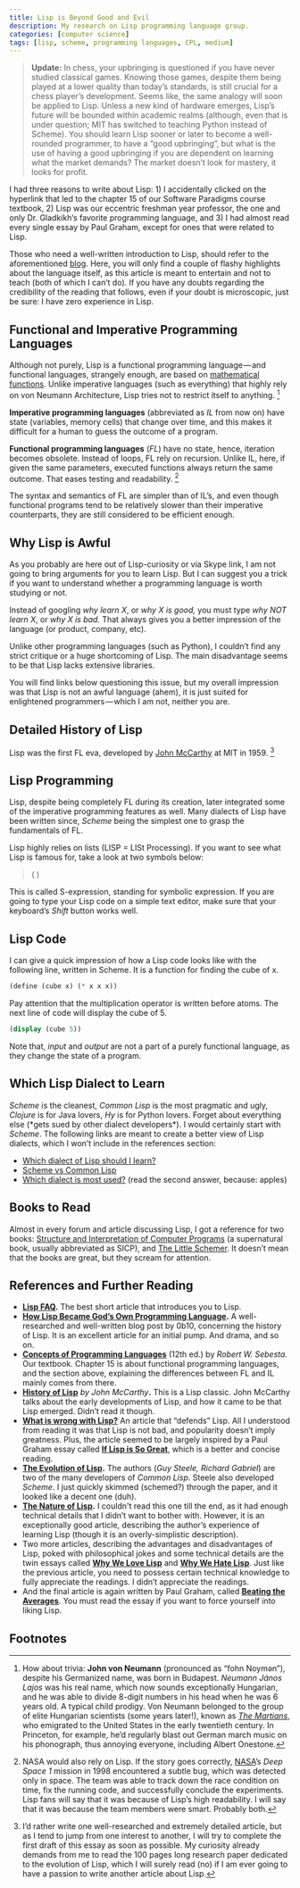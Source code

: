 ```yaml
---
title: Lisp is Beyond Good and Evil
description: My research on Lisp programming language group.
categories: [computer science]
tags: [lisp, scheme, programming languages, CPL, medium]
---
```


> **Update:** In chess, your upbringing is questioned if you have never studied classical games. Knowing those games, despite them being played at a lower quality than today’s standards, is still crucial for a chess player’s development.
Seems like, the same analogy will soon be applied to Lisp. Unless a new kind of hardware emerges, Lisp’s future will be bounded within academic realms (although, even that is under question; MIT has switched to teaching Python instead of Scheme). You should learn Lisp sooner or later to become a well-rounded programmer, to have a “good upbringing”, but what is the use of having a good upbringing if you are dependent on learning what the market demands? The market doesn’t look for mastery, it looks for profit.

I had three reasons to write about Lisp: 1) I accidentally clicked on the hyperlink that led to the chapter 15 of our Software Paradigms course textbook, 2) Lisp was our eccentric freshman year professor, the one and only Dr. Gladkikh‘s favorite programming language, and 3) I had almost read every single essay by Paul Graham, except for ones that were related to Lisp.

Those who need a well-written introduction to Lisp, should refer to the aforementioned [blog](http://www.paulgraham.com/lisp.html). Here, you will only find a couple of flashy highlights about the language itself, as this article is meant to entertain and not to teach (both of which I can’t do). If you have any doubts regarding the credibility of the reading that follows, even if your doubt is microscopic, just be sure: I have zero experience in Lisp.

## Functional and Imperative Programming Languages

Although not purely, Lisp is a functional programming language — and functional languages, strangely enough, are based on [mathematical functions](https://en.wikipedia.org/wiki/Function_%28mathematics%29#:~:text=In%20mathematics%2C%20a%20function%20is,real%20numbers%20to%20real%20numbers.). Unlike imperative languages (such as everything) that highly rely on von Neumann Architecture, Lisp tries not to restrict itself to anything. [^1]

**Imperative programming languages** (abbreviated as _IL_ from now on) have state (variables, memory cells) that change over time, and this makes it difficult for a human to guess the outcome of a program.

**Functional programming languages** (_FL_) have no state, hence, iteration becomes obsolete. Instead of loops, FL rely on recursion. Unlike IL, here, if given the same parameters, executed functions always return the same outcome. That eases testing and readability. [^2]

The syntax and semantics of FL are simpler than of IL’s, and even though functional programs tend to be relatively slower than their imperative counterparts, they are still considered to be efficient enough.

## Why Lisp is Awful

As you probably are here out of Lisp-curiosity or via Skype link, I am not going to bring arguments for you to learn Lisp. But I can suggest you a trick if you want to understand whether a programming language is worth studying or not.

Instead of googling _why learn X_, or _why X is good,_ you must type _why NOT learn X_, or _why X is bad._ That always gives you a better impression of the language (or product, company, etc).

Unlike other programming languages (such as Python), I couldn’t find any strict critique or a huge shortcoming of Lisp. The main disadvantage seems to be that Lisp lacks extensive libraries.

You will find links below questioning this issue, but my overall impression was that Lisp is not an awful language (ahem), it is just suited for enlightened programmers — which I am not, neither you are.

## Detailed History of Lisp

Lisp was the first FL eva, developed by [John McCarthy](http://jmc.stanford.edu/index.html) at MIT in 1959. [^3]

## Lisp Programming

Lisp, despite being completely FL during its creation, later integrated some of the imperative programming features as well. Many dialects of Lisp have been written since, _Scheme_ being the simplest one to grasp the fundamentals of FL.

Lisp highly relies on lists (LISP = LISt Processing). If you want to see what Lisp is famous for, take a look at two symbols below:

> ( )

This is called S-expression, standing for symbolic expression. If you are going to type your Lisp code on a simple text editor, make sure that your keyboard’s _Shift_ button works well.

## Lisp Code

I can give a quick impression of how a Lisp code looks like with the following line, written in Scheme. It is a function for finding the cube of x.

```scheme
(define (cube x) (* x x x))
```

Pay attention that the multiplication operator is written before atoms. The next line of code will display the cube of 5.

```scheme
(display (cube 5))
```

Note that, _input_ and _output_ are not a part of a purely functional language, as they change the state of a program.

## Which Lisp Dialect to Learn

_Scheme_ is the cleanest, _Common Lisp_ is the most pragmatic and ugly, _Clojure_ is for Java lovers, _Hy_ is for Python lovers. Forget about everything else (\*gets sued by other dialect developers\*). I would certainly start with _Scheme_. The following links are meant to create a better view of Lisp dialects, which I won’t include in the references section:

*   [Which dialect of Lisp should I learn?](https://stackoverflow.com/questions/1007250/which-dialect-of-lisp-should-i-learn)
*   [Scheme vs Common Lisp](https://stackoverflow.com/questions/5368090/what-are-the-actual-differences-between-scheme-and-common-lisp-or-any-other-tw)
*   [Which dialect is most used?](https://softwareengineering.stackexchange.com/questions/55284/is-lisp-still-useful-in-todays-world-which-version-is-most-used#:~:text=Yes%2C%20it%20is%2C%20but%20you,with%20small%20companies%20in%20Europe.) (read the second answer, because: apples)

## Books to Read

Almost in every forum and article discussing Lisp, I got a reference for two books: [Structure and Interpretation of Computer Programs](https://mitpress.mit.edu/sites/default/files/sicp/full-text/book/book.html) (a supernatural book, usually abbreviated as SICP), and [The Little Schemer](https://mitpress.mit.edu/books/little-schemer-fourth-edition). It doesn’t mean that the books are great, but they scream for attention.

## References and Further Reading

*   [**Lisp FAQ**](http://www.paulgraham.com/lispfaq1.html)**.** The best short article that introduces you to Lisp.
*   [**How Lisp Became God’s Own Programming Language**](https://twobithistory.org/2018/10/14/lisp.html)**.** A well-researched and well-written blog post by 0b10, concerning the history of Lisp. It is an excellent article for an initial pump. And drama, and so on.
*   [**Concepts of Programming Languages**](https://www.pearson.com/us/higher-education/program/Sebesta-Pearson-e-Text-for-Concepts-of-Programming-Languages-Access-Code-Card-12th-Edition/PGM2043606.html) (12th ed.) by _Robert W. Sebesta._ Our textbook. Chapter 15 is about functional programming languages, and the section above, explaining the differences between FL and IL mainly comes from there.
*   [**History of Lisp**](http://jmc.stanford.edu/articles/lisp/lisp.pdf) _by John McCarthy_**.** This is a Lisp classic. John McCarthy talks about the early developments of Lisp, and how it came to be that Lisp emerged. Didn’t read it though.
*   [**What is wrong with Lisp?**](http://www.metamodular.com/Essays/wrong.text) An article that “defends” Lisp. All I understood from reading it was that Lisp is not bad, and popularity doesn’t imply greatness. Plus, the article seemed to be largely inspired by a Paul Graham essay called [**If Lisp is So Great**](http://www.paulgraham.com/iflisp.html), which is a better and concise reading.
*   [**The Evolution of Lisp**](https://www.dreamsongs.com/Files/HOPL2-Uncut.pdf)**.** The authors (_Guy Steele, Richard Gabriel_) are two of the many developers of _Common Lisp_. Steele also developed _Scheme_. I just quickly skimmed (schemed?) through the paper, and it looked like a decent one (duh).
*   [**The Nature of Lisp**](http://www.defmacro.org/ramblings/lisp.html)**.** I couldn't read this one till the end, as it had enough technical details that I didn’t want to bother with. However, it is an exceptionally good article, describing the author’s experience of learning Lisp (though it is an overly-simplistic description).
*   Two more articles, describing the advantages and disadvantages of Lisp, poked with philosophical jokes and some technical details are the twin essays called [**Why We Love Lisp**](https://wiki.c2.com/?WhyWeLoveLisp) and [**Why We Hate Lisp**](https://wiki.c2.com/?WhyWeHateLisp). Just like the previous article, you need to possess certain technical knowledge to fully appreciate the readings. I didn’t appreciate the readings.
*   And the final article is again written by Paul Graham, called [**Beating the Averages**](http://www.paulgraham.com/avg.html). You must read the essay if you want to force yourself into liking Lisp.

## Footnotes

[^1]: How about trivia: **John von Neumann** (pronounced as “fohn Noymən”), despite his Germanized name, was born in Budapest. _Neumann János Lajos_ was his real name, which now sounds exceptionally Hungarian, and he was able to divide 8-digit numbers in his head when he was 6 years old. A typical child prodigy. Von Neumann belonged to the group of elite Hungarian scientists (some years later!), known as [_The Martians_](https://en.wikipedia.org/wiki/The_Martians_%28scientists%29), who emigrated to the United States in the early twentieth century. In Princeton, for example, he’d regularly blast out German march music on his phonograph, thus annoying everyone, including Albert Onestone.

[^2]: NASA would also rely on Lisp. If the story goes correctly, [NASA](https://www.nasa.gov/feature/jpl/how-we-saved-the-deep-space-1-spacecraft/)’s _Deep Space 1_ mission in 1998 encountered a subtle bug, which was detected only in space. The team was able to track down the race condition on time, fix the running code, and successfully conclude the experiments. Lisp fans will say that it was because of Lisp’s high readability. I will say that it was because the team members were smart. Probably both.

[^3]: I’d rather write one well-researched and extremely detailed article, but as I tend to jump from one interest to another, I will try to complete the first draft of this essay as soon as possible. My curiosity already demands from me to read the 100 pages long research paper dedicated to the evolution of Lisp, which I will surely read (no) if I am ever going to have a passion to write another article about Lisp.